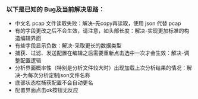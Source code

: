 ### 以下是已知的 Bug及当前解决思路：

- 中文名 pcap 文件读取失败：解决-先copy再读取，使用 json 代替 pcap
- 有的字段更改之后不会生效，请注意，如头部长度：解决-实现更加标准的构造编辑界面
- 有些字段显示负数：解决-采取更长的数据类型
- 捕获、过滤、发送配置在编辑之后需要重新点击选中一次才会生效：解决-调整配置逻辑
- 分析界面概率性（特别是分析文件较大时）出现加载上次分析结果的情况：解决-为每次分析定制json文件名称
- 底部状态栏捕获配置不会自动更名
- 配置界面点击ok按钮无反应